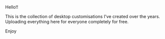 Hello!!

This is the collection of desktop customisations I've created over the years.
Uploading everything here for everyone completely for free.

Enjoy
